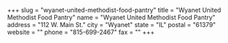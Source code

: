 +++
slug = "wyanet-united-methodist-food-pantry"
title = "Wyanet United Methodist Food Pantry"
name = "Wyanet United Methodist Food Pantry"
address = "112 W. Main St."
city = "Wyanet"
state = "IL"
postal = "61379"
website = ""
phone = "815-699-2467"
fax = ""
+++
